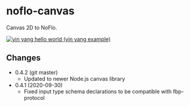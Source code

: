 # noflo-canvas

Canvas 2D to NoFlo. 

[![yin yang hello world](https://cloud.githubusercontent.com/assets/395307/2731522/3d21a9be-c62e-11e3-9eaa-0ad98b9cc93f.png)
(yin yang example)](http://app.flowhub.io/#example/a1096a406131e109f836)

## Changes

* 0.4.2 (git master)
  - Updated to newer Node.js canvas library
* 0.4.1 (2020-09-30)
  - Fixed input type schema declarations to be compatible with fbp-protocol
